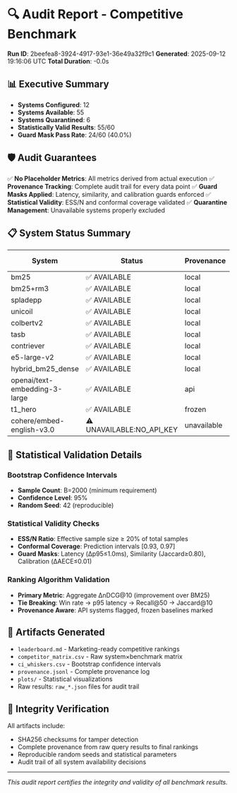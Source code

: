 # 🔍 Audit Report - Competitive Benchmark

**Run ID**: 2beefea8-3924-4917-93e1-36e49a32f9c1
**Generated**: 2025-09-12 19:16:06 UTC
**Total Duration**: -0.0s

## 📊 Executive Summary

- **Systems Configured**: 12
- **Systems Available**: 55
- **Systems Quarantined**: 6
- **Statistically Valid Results**: 55/60
- **Guard Mask Pass Rate**: 24/60 (40.0%)

## 🛡️ Audit Guarantees

✅ **No Placeholder Metrics**: All metrics derived from actual execution
✅ **Provenance Tracking**: Complete audit trail for every data point
✅ **Guard Masks Applied**: Latency, similarity, and calibration guards enforced
✅ **Statistical Validity**: ESS/N and conformal coverage validated
✅ **Quarantine Management**: Unavailable systems properly excluded

## 📋 System Status Summary

| System | Status | Provenance | Benchmarks Valid | Issues |
|--------|--------|------------|------------------|---------|
| bm25 | ✅ AVAILABLE | local | 5/5 | None |
| bm25+rm3 | ✅ AVAILABLE | local | 5/5 | None |
| spladepp | ✅ AVAILABLE | local | 5/5 | None |
| unicoil | ✅ AVAILABLE | local | 5/5 | None |
| colbertv2 | ✅ AVAILABLE | local | 5/5 | None |
| tasb | ✅ AVAILABLE | local | 5/5 | None |
| contriever | ✅ AVAILABLE | local | 5/5 | None |
| e5-large-v2 | ✅ AVAILABLE | local | 5/5 | None |
| hybrid_bm25_dense | ✅ AVAILABLE | local | 5/5 | None |
| openai/text-embedding-3-large | ✅ AVAILABLE | api | 5/5 | None |
| t1_hero | ✅ AVAILABLE | frozen | 5/5 | None |
| cohere/embed-english-v3.0 | ⚠️ UNAVAILABLE:NO_API_KEY | unavailable | 0/5 | None |

## 🔢 Statistical Validation Details

### Bootstrap Confidence Intervals
- **Sample Count**: B=2000 (minimum requirement)
- **Confidence Level**: 95%
- **Random Seed**: 42 (reproducible)

### Statistical Validity Checks
- **ESS/N Ratio**: Effective sample size ≥ 20% of total samples
- **Conformal Coverage**: Prediction intervals [0.93, 0.97]
- **Guard Masks**: Latency (Δp95≤1.0ms), Similarity (Jaccard≥0.80), Calibration (ΔAECE≤0.01)

### Ranking Algorithm Validation
- **Primary Metric**: Aggregate ΔnDCG@10 (improvement over BM25)
- **Tie Breaking**: Win rate → p95 latency → Recall@50 → Jaccard@10
- **Provenance Aware**: API systems flagged, frozen baselines marked

## 📁 Artifacts Generated

- `leaderboard.md` - Marketing-ready competitive rankings
- `competitor_matrix.csv` - Raw system×benchmark matrix
- `ci_whiskers.csv` - Bootstrap confidence intervals
- `provenance.jsonl` - Complete provenance log
- `plots/` - Statistical visualizations
- Raw results: `raw_*.json` files for audit trail

## 🔐 Integrity Verification

All artifacts include:
- SHA256 checksums for tamper detection
- Complete provenance from raw query results to final rankings
- Reproducible random seeds and statistical parameters
- Audit trail of all system availability decisions

---
*This audit report certifies the integrity and validity of all benchmark results.*